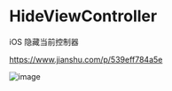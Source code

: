 # HideViewController
iOS 隐藏当前控制器

https://www.jianshu.com/p/539eff784a5e

![image](https://upload-images.jianshu.io/upload_images/1944218-71ba9f4e4e084cb6.gif?imageMogr2/auto-orient/strip%7CimageView2/2/w/448)
